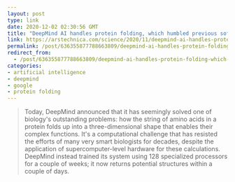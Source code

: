 ```yaml
---
layout: post
type: link
date: 2020-12-02 02:30:56 GMT
title: "DeepMind AI handles protein folding, which humbled previous software"
link: https://arstechnica.com/science/2020/11/deepmind-ai-handles-protein-folding-which-humbled-previous-software/
permalink: /post/636355877788663809/deepmind-ai-handles-protein-folding-which-humbled
redirect_from: 
  - /post/636355877788663809/deepmind-ai-handles-protein-folding-which-humbled
categories:
- artificial intelligence
- deepmind
- google
- protein folding
---
```

<blockquote>Today, DeepMind announced that it has seemingly solved one of biology's outstanding problems: how the string of amino acids in a protein folds up into a three-dimensional shape that enables their complex functions. It's a computational challenge that has resisted the efforts of many very smart biologists for decades, despite the application of supercomputer-level hardware for these calculations. DeepMind instead trained its system using 128 specialized processors for a couple of weeks; it now returns potential structures within a couple of days.</blockquote>